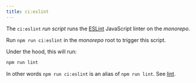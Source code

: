 ```yaml
---
title: ci:eslint
---
```


The `ci:eslint` _run script_ runs the [ESLint](https://eslint.org/)
JavaScript linter on the _monorepo_.

Run `npm run ci:eslint` in the _monorepo_ root to trigger this script.

Under the hood, this will run:

```sh title="Terminal"
npm run lint
```

In other words `npm run ci:eslint` is an alias of `npm run lint`.
See [lint](/docs/reference/contributors/monorepo/run-scripts/lint).
